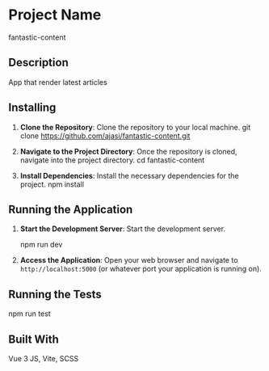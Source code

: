 # Project Name

fantastic-content

## Description

App that render latest articles

## Installing

1. **Clone the Repository**: Clone the repository to your local machine.
   git clone https://github.com/ajasi/fantastic-content.git

2. **Navigate to the Project Directory**: Once the repository is cloned, navigate into the project directory.
   cd fantastic-content

3. **Install Dependencies**: Install the necessary dependencies for the project.
   npm install

## Running the Application

1. **Start the Development Server**: Start the development server.

   npm run dev

2. **Access the Application**: Open your web browser and navigate to `http://localhost:5000` (or whatever port your application is running on).

## Running the Tests

npm run test

## Built With

Vue 3 JS, Vite, SCSS
